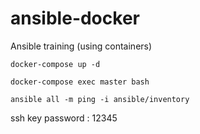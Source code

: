 # ansible-docker
Ansible training (using containers)

`docker-compose up -d`

`docker-compose exec master bash`

`ansible all -m ping -i ansible/inventory`

ssh key password : 12345
